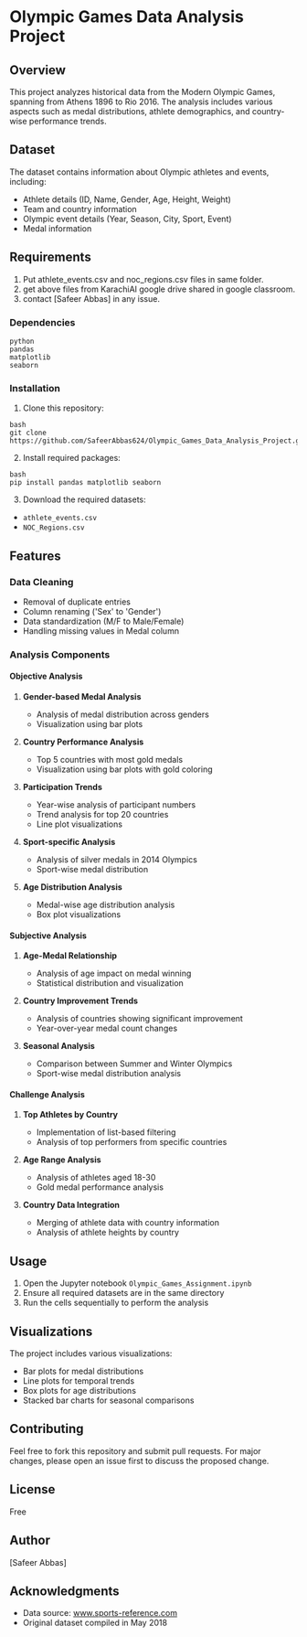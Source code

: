 # Olympic Games Data Analysis Project

## Overview
This project analyzes historical data from the Modern Olympic Games, spanning from Athens 1896 to Rio 2016. The analysis includes various aspects such as medal distributions, athlete demographics, and country-wise performance trends.

## Dataset
The dataset contains information about Olympic athletes and events, including:
- Athlete details (ID, Name, Gender, Age, Height, Weight)
- Team and country information
- Olympic event details (Year, Season, City, Sport, Event)
- Medal information

## Requirements
1. Put athlete_events.csv and noc_regions.csv files in same folder.
2. get above files from KarachiAI google drive shared in google classroom.
3. contact [Safeer Abbas] in any issue.
### Dependencies
```
python
pandas
matplotlib
seaborn
```

### Installation
1. Clone this repository:
```
bash
git clone https://github.com/SafeerAbbas624/Olympic_Games_Data_Analysis_Project.git
```

2. Install required packages:
```
bash
pip install pandas matplotlib seaborn
```

3. Download the required datasets:
- `athlete_events.csv`
- `NOC_Regions.csv`

## Features

### Data Cleaning
- Removal of duplicate entries
- Column renaming ('Sex' to 'Gender')
- Data standardization (M/F to Male/Female)
- Handling missing values in Medal column

### Analysis Components

#### Objective Analysis
1. **Gender-based Medal Analysis**
   - Analysis of medal distribution across genders
   - Visualization using bar plots

2. **Country Performance Analysis**
   - Top 5 countries with most gold medals
   - Visualization using bar plots with gold coloring

3. **Participation Trends**
   - Year-wise analysis of participant numbers
   - Trend analysis for top 20 countries
   - Line plot visualizations

4. **Sport-specific Analysis**
   - Analysis of silver medals in 2014 Olympics
   - Sport-wise medal distribution

5. **Age Distribution Analysis**
   - Medal-wise age distribution analysis
   - Box plot visualizations

#### Subjective Analysis
1. **Age-Medal Relationship**
   - Analysis of age impact on medal winning
   - Statistical distribution and visualization

2. **Country Improvement Trends**
   - Analysis of countries showing significant improvement
   - Year-over-year medal count changes

3. **Seasonal Analysis**
   - Comparison between Summer and Winter Olympics
   - Sport-wise medal distribution analysis

#### Challenge Analysis
1. **Top Athletes by Country**
   - Implementation of list-based filtering
   - Analysis of top performers from specific countries

2. **Age Range Analysis**
   - Analysis of athletes aged 18-30
   - Gold medal performance analysis

3. **Country Data Integration**
   - Merging of athlete data with country information
   - Analysis of athlete heights by country

## Usage
1. Open the Jupyter notebook `Olympic_Games_Assignment.ipynb`
2. Ensure all required datasets are in the same directory
3. Run the cells sequentially to perform the analysis

## Visualizations
The project includes various visualizations:
- Bar plots for medal distributions
- Line plots for temporal trends
- Box plots for age distributions
- Stacked bar charts for seasonal comparisons

## Contributing
Feel free to fork this repository and submit pull requests. For major changes, please open an issue first to discuss the proposed change.

## License
Free

## Author
[Safeer Abbas]

## Acknowledgments
- Data source: www.sports-reference.com
- Original dataset compiled in May 2018

